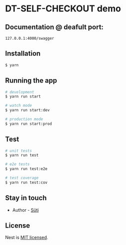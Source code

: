 # DT-SELF-CHECKOUT demo

## Documentation @ deafult port:

```
127.0.0.1:4000/swagger
```

## Installation

```bash
$ yarn
```

## Running the app

```bash
# development
$ yarn run start

# watch mode
$ yarn run start:dev

# production mode
$ yarn run start:prod
```

## Test

```bash
# unit tests
$ yarn run test

# e2e tests
$ yarn run test:e2e

# test coverage
$ yarn run test:cov
```

## Stay in touch

- Author - [Süti](https://github.com/suti1979)

## License

Nest is [MIT licensed](LICENSE).
